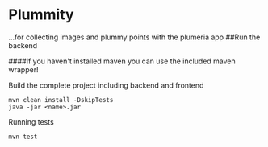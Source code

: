 # Plummity
...for collecting images and plummy points with the plumeria app
##Run the backend

####If you haven't installed maven you can use the included maven wrapper!

Build the complete project including backend and frontend
```
mvn clean install -DskipTests
java -jar <name>.jar
```

Running tests
```
mvn test
```
